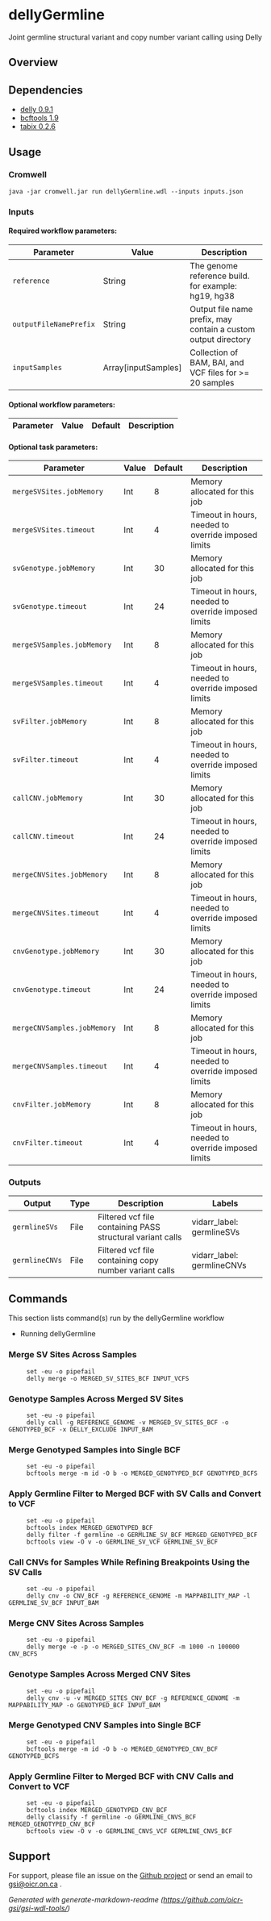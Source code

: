 # dellyGermline

Joint germline structural variant and copy number variant calling using Delly

## Overview

## Dependencies

* [delly 0.9.1](https://github.com/dellytools/delly/releases/download/v0.9.1/delly_v0.9.1_linux_x86_64bit)
* [bcftools 1.9](https://github.com/samtools/bcftools/releases/download/1.9/bcftools-1.9.tar.bz2)
* [tabix 0.2.6](https://sourceforge.net/projects/samtools/files/tabix/tabix-0.2.6.tar.bz2)


## Usage

### Cromwell
```
java -jar cromwell.jar run dellyGermline.wdl --inputs inputs.json
```

### Inputs

#### Required workflow parameters:
Parameter|Value|Description
---|---|---
`reference`|String|The genome reference build. for example: hg19, hg38
`outputFileNamePrefix`|String|Output file name prefix, may contain a custom output directory
`inputSamples`|Array[inputSamples]|Collection of BAM, BAI, and VCF files for >= 20 samples


#### Optional workflow parameters:
Parameter|Value|Default|Description
---|---|---|---


#### Optional task parameters:
Parameter|Value|Default|Description
---|---|---|---
`mergeSVSites.jobMemory`|Int|8|Memory allocated for this job
`mergeSVSites.timeout`|Int|4|Timeout in hours, needed to override imposed limits
`svGenotype.jobMemory`|Int|30|Memory allocated for this job
`svGenotype.timeout`|Int|24|Timeout in hours, needed to override imposed limits
`mergeSVSamples.jobMemory`|Int|8|Memory allocated for this job
`mergeSVSamples.timeout`|Int|4|Timeout in hours, needed to override imposed limits
`svFilter.jobMemory`|Int|8|Memory allocated for this job
`svFilter.timeout`|Int|4|Timeout in hours, needed to override imposed limits
`callCNV.jobMemory`|Int|30|Memory allocated for this job
`callCNV.timeout`|Int|24|Timeout in hours, needed to override imposed limits
`mergeCNVSites.jobMemory`|Int|8|Memory allocated for this job
`mergeCNVSites.timeout`|Int|4|Timeout in hours, needed to override imposed limits
`cnvGenotype.jobMemory`|Int|30|Memory allocated for this job
`cnvGenotype.timeout`|Int|24|Timeout in hours, needed to override imposed limits
`mergeCNVSamples.jobMemory`|Int|8|Memory allocated for this job
`mergeCNVSamples.timeout`|Int|4|Timeout in hours, needed to override imposed limits
`cnvFilter.jobMemory`|Int|8|Memory allocated for this job
`cnvFilter.timeout`|Int|4|Timeout in hours, needed to override imposed limits


### Outputs

Output | Type | Description | Labels
---|---|---|---
`germlineSVs`|File|Filtered vcf file containing PASS structural variant calls|vidarr_label: germlineSVs
`germlineCNVs`|File|Filtered vcf file containing copy number variant calls|vidarr_label: germlineCNVs


## Commands
This section lists command(s) run by the dellyGermline workflow
 
* Running dellyGermline
 
### Merge SV Sites Across Samples
 
```
     set -eu -o pipefail
     delly merge -o MERGED_SV_SITES_BCF INPUT_VCFS
```
 
### Genotype Samples Across Merged SV Sites 
 
```
     set -eu -o pipefail
     delly call -g REFERENCE_GENOME -v MERGED_SV_SITES_BCF -o GENOTYPED_BCF -x DELLY_EXCLUDE INPUT_BAM
```
 
### Merge Genotyped Samples into Single BCF
 
```
     set -eu -o pipefail
     bcftools merge -m id -O b -o MERGED_GENOTYPED_BCF GENOTYPED_BCFS
```
 
### Apply Germline Filter to Merged BCF with SV Calls and Convert to VCF
 
```
     set -eu -o pipefail
     bcftools index MERGED_GENOTYPED_BCF
     delly filter -f germline -o GERMLINE_SV_BCF MERGED_GENOTYPED_BCF
     bcftools view -O v -o GERMLINE_SV_VCF GERMLINE_SV_BCF
```
 
### Call CNVs for Samples While Refining Breakpoints Using the SV Calls 
 
```
     set -eu -o pipefail
     delly cnv -o CNV_BCF -g REFERENCE_GENOME -m MAPPABILITY_MAP -l GERMLINE_SV_BCF INPUT_BAM
```
 
### Merge CNV Sites Across Samples 
 
```
     set -eu -o pipefail
     delly merge -e -p -o MERGED_SITES_CNV_BCF -m 1000 -n 100000 CNV_BCFS
```
 
### Genotype Samples Across Merged CNV Sites
 
```
     set -eu -o pipefail
     delly cnv -u -v MERGED_SITES_CNV_BCF -g REFERENCE_GENOME -m MAPPABILITY_MAP -o GENOTYPED_BCF INPUT_BAM
```
 
### Merge Genotyped CNV Samples into Single BCF
 
```
     set -eu -o pipefail
     bcftools merge -m id -O b -o MERGED_GENOTYPED_CNV_BCF GENOTYPED_BCFS
```
 
### Apply Germline Filter to Merged BCF with CNV Calls and Convert to VCF
 
```
     set -eu -o pipefail
     bcftools index MERGED_GENOTYPED_CNV_BCF
     delly classify -f germline -o GERMLINE_CNVS_BCF MERGED_GENOTYPED_CNV_BCF
     bcftools view -O v -o GERMLINE_CNVS_VCF GERMLINE_CNVS_BCF
``` 


## Support

For support, please file an issue on the [Github project](https://github.com/oicr-gsi) or send an email to gsi@oicr.on.ca .

_Generated with generate-markdown-readme (https://github.com/oicr-gsi/gsi-wdl-tools/)_
